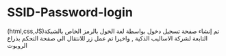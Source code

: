 # SSID-Password-Iogin
(html,css,JS)تم إنشاء صفحة تسجيل دخول بواسطة لغة الخول بالرمز الخاص بالشبكة التابعة لشركة الاساليب الذكية , واخيرا تم عمل زر للانتقال الى صفحة التحكم بذراع الروبوت
